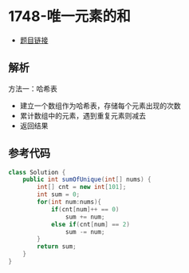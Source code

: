 # 1748-唯一元素的和

- [题目链接](https://leetcode-cn.com/problems/sum-of-unique-elements/)

## 解析

方法一：哈希表
- 建立一个数组作为哈希表，存储每个元素出现的次数
- 累计数组中的元素，遇到重复元素则减去
- 返回结果

## 参考代码
```Java
class Solution {
    public int sumOfUnique(int[] nums) {
        int[] cnt = new int[101];
        int sum = 0;
        for(int num:nums){
            if(cnt[num]++ == 0)
                sum += num;
            else if(cnt[num] == 2)
                sum -= num;
        }
        return sum;
    }
}
```
